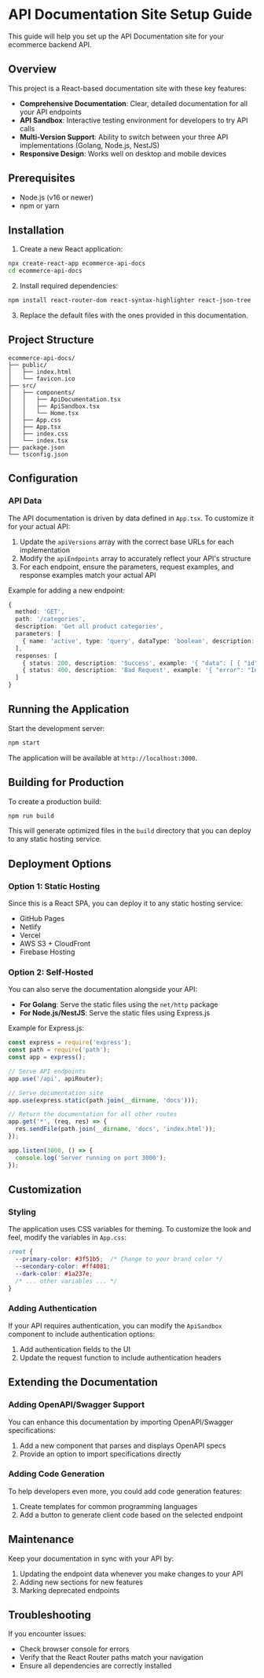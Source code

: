 # API Documentation Site Setup Guide

This guide will help you set up the API Documentation site for your ecommerce backend API.

## Overview

This project is a React-based documentation site with these key features:

- **Comprehensive Documentation**: Clear, detailed documentation for all your API endpoints
- **API Sandbox**: Interactive testing environment for developers to try API calls
- **Multi-Version Support**: Ability to switch between your three API implementations (Golang, Node.js, NestJS)
- **Responsive Design**: Works well on desktop and mobile devices

## Prerequisites

- Node.js (v16 or newer)
- npm or yarn

## Installation

1. Create a new React application:

```bash
npx create-react-app ecommerce-api-docs
cd ecommerce-api-docs
```

2. Install required dependencies:

```bash
npm install react-router-dom react-syntax-highlighter react-json-tree
```

3. Replace the default files with the ones provided in this documentation.

## Project Structure

```
ecommerce-api-docs/
├── public/
│   ├── index.html
│   └── favicon.ico
├── src/
│   ├── components/
│   │   ├── ApiDocumentation.tsx
│   │   ├── ApiSandbox.tsx
│   │   └── Home.tsx
│   ├── App.css
│   ├── App.tsx
│   ├── index.css
│   └── index.tsx
├── package.json
└── tsconfig.json
```

## Configuration

### API Data

The API documentation is driven by data defined in `App.tsx`. To customize it for your actual API:

1. Update the `apiVersions` array with the correct base URLs for each implementation
2. Modify the `apiEndpoints` array to accurately reflect your API's structure
3. For each endpoint, ensure the parameters, request examples, and response examples match your actual API

Example for adding a new endpoint:

```typescript
{
  method: 'GET',
  path: '/categories',
  description: 'Get all product categories',
  parameters: [
    { name: 'active', type: 'query', dataType: 'boolean', description: 'Filter by active status', required: false },
  ],
  responses: [
    { status: 200, description: 'Success', example: '{ "data": [ { "id": "c1", "name": "Electronics", "active": true } ] }' },
    { status: 400, description: 'Bad Request', example: '{ "error": "Invalid query parameters" }' },
  ]
}
```

## Running the Application

Start the development server:

```bash
npm start
```

The application will be available at `http://localhost:3000`.

## Building for Production

To create a production build:

```bash
npm run build
```

This will generate optimized files in the `build` directory that you can deploy to any static hosting service.

## Deployment Options

### Option 1: Static Hosting

Since this is a React SPA, you can deploy it to any static hosting service:

- GitHub Pages
- Netlify
- Vercel
- AWS S3 + CloudFront
- Firebase Hosting

### Option 2: Self-Hosted

You can also serve the documentation alongside your API:

- **For Golang**: Serve the static files using the `net/http` package
- **For Node.js/NestJS**: Serve the static files using Express.js

Example for Express.js:

```javascript
const express = require('express');
const path = require('path');
const app = express();

// Serve API endpoints
app.use('/api', apiRouter);

// Serve documentation site
app.use(express.static(path.join(__dirname, 'docs')));

// Return the documentation for all other routes
app.get('*', (req, res) => {
  res.sendFile(path.join(__dirname, 'docs', 'index.html'));
});

app.listen(3000, () => {
  console.log('Server running on port 3000');
});
```

## Customization

### Styling

The application uses CSS variables for theming. To customize the look and feel, modify the variables in `App.css`:

```css
:root {
  --primary-color: #3f51b5;  /* Change to your brand color */
  --secondary-color: #ff4081;
  --dark-color: #1a237e;
  /* ... other variables ... */
}
```

### Adding Authentication

If your API requires authentication, you can modify the `ApiSandbox` component to include authentication options:

1. Add authentication fields to the UI
2. Update the request function to include authentication headers

## Extending the Documentation

### Adding OpenAPI/Swagger Support

You can enhance this documentation by importing OpenAPI/Swagger specifications:

1. Add a new component that parses and displays OpenAPI specs
2. Provide an option to import specifications directly

### Adding Code Generation

To help developers even more, you could add code generation features:

1. Create templates for common programming languages
2. Add a button to generate client code based on the selected endpoint

## Maintenance

Keep your documentation in sync with your API by:

1. Updating the endpoint data whenever you make changes to your API
2. Adding new sections for new features
3. Marking deprecated endpoints

## Troubleshooting

If you encounter issues:

- Check browser console for errors
- Verify that the React Router paths match your navigation
- Ensure all dependencies are correctly installed